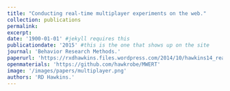 ```yaml
---
title: "Conducting real-time multiplayer experiments on the web."
collection: publications
permalink: 
excerpt: 
date: '1900-01-01' #jekyll requires this 
publicationdate: '2015' #this is the one that shows up on the site
journal: 'Behavior Research Methods.'
paperurl: 'https://rxdhawkins.files.wordpress.com/2014/10/hawkins14_realtimewebexperiments.pdf'
openmaterials: 'https://github.com/hawkrobe/MWERT'
image: '/images/papers/multiplayer.png'
authors: 'RD Hawkins.'
---
```


